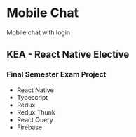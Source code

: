 # Mobile Chat
Mobile chat with login
## KEA - React Native Elective
### Final Semester Exam Project

- React Native
- Typescript
- Redux
- Redux Thunk
- React Query
- Firebase